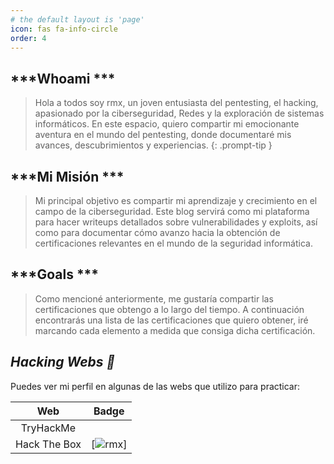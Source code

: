 ```yaml
---
# the default layout is 'page'
icon: fas fa-info-circle
order: 4
---
```


 ## ***Whoami ***

>Hola a todos soy rmx, un joven entusiasta del pentesting, el hacking, apasionado por la ciberseguridad, Redes y la exploración de sistemas informáticos. En este espacio, quiero compartir mi emocionante aventura en el mundo del pentesting, donde documentaré mis avances, descubrimientos y experiencias.
{: .prompt-tip }

## ***Mi Misión ***

>Mi principal objetivo es compartir mi aprendizaje y crecimiento en el campo de la ciberseguridad. Este blog servirá como mi plataforma para hacer writeups detallados sobre vulnerabilidades y exploits, así como para documentar cómo avanzo hacia la obtención de certificaciones relevantes en el mundo de la seguridad informática.

## ***Goals ***

> Como mencioné anteriormente, me gustaría compartir las certificaciones que obtengo a lo largo del tiempo. A continuación encontrarás una lista de las certificaciones que quiero obtener, iré marcando cada elemento a medida que consiga dicha certificación.

## ***Hacking Webs 🥇*** 

Puedes ver mi perfil en algunas de las webs que utilizo para practicar:


| Web | Badge  |
|:----------------------------:|:-------------------:|
|  TryHackMe  | <script src="https://tryhackme.com/p/rmx."></script> |
| Hack The Box| [![rmx](https://app.hackthebox.com/profile/overview)] |

